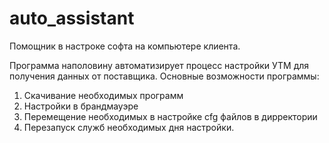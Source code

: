 # auto_assistant
Помощник в настроке софта на компьютере клиента. 

Программа наполовину автоматизирует процесс настройки УТМ для получения данных от поставщика. 
Основные возможности программы: 
1. Скачивание необходимых программ
2. Настройки в брандмауэре 
3. Перемещение необходимых в настройке cfg файлов в дирректории
4. Перезапуск служб необходимых дня настройки. 


